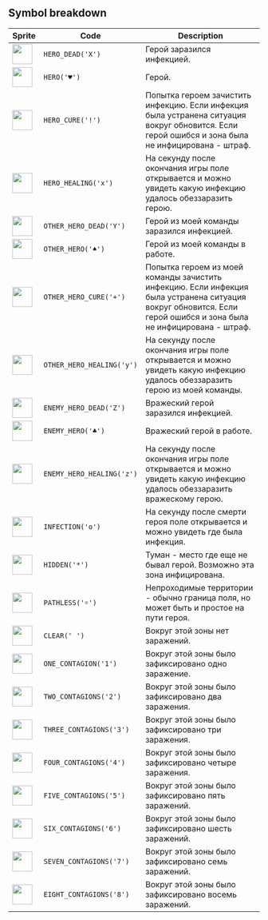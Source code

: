 <meta charset="UTF-8">

## Symbol breakdown
| Sprite | Code | Description |
| -------- | -------- | -------- |
|<img src="https://github.com/codenjoyme/codenjoy/raw/master/CodingDojo/games/verland/src/main/webapp/resources/verland/sprite/hero_dead.png" style="width:40px;" /> | `HERO_DEAD('X')` | Герой заразился инфекцией. | 
|<img src="https://github.com/codenjoyme/codenjoy/raw/master/CodingDojo/games/verland/src/main/webapp/resources/verland/sprite/hero.png" style="width:40px;" /> | `HERO('♥')` | Герой. | 
|<img src="https://github.com/codenjoyme/codenjoy/raw/master/CodingDojo/games/verland/src/main/webapp/resources/verland/sprite/hero_cure.png" style="width:40px;" /> | `HERO_CURE('!')` | Попытка героем зачистить инфекцию. Если инфекция была устранена ситуация вокруг обновится. Если герой ошибся и зона была не инфицирована - штраф. | 
|<img src="https://github.com/codenjoyme/codenjoy/raw/master/CodingDojo/games/verland/src/main/webapp/resources/verland/sprite/hero_healing.png" style="width:40px;" /> | `HERO_HEALING('x')` | На секунду после окончания игры поле открывается и можно увидеть какую инфекцию удалось обеззаразить герою. | 
|<img src="https://github.com/codenjoyme/codenjoy/raw/master/CodingDojo/games/verland/src/main/webapp/resources/verland/sprite/other_hero_dead.png" style="width:40px;" /> | `OTHER_HERO_DEAD('Y')` | Герой из моей команды заразился инфекцией. | 
|<img src="https://github.com/codenjoyme/codenjoy/raw/master/CodingDojo/games/verland/src/main/webapp/resources/verland/sprite/other_hero.png" style="width:40px;" /> | `OTHER_HERO('♠')` | Герой из моей команды в работе. | 
|<img src="https://github.com/codenjoyme/codenjoy/raw/master/CodingDojo/games/verland/src/main/webapp/resources/verland/sprite/other_hero_cure.png" style="width:40px;" /> | `OTHER_HERO_CURE('+')` | Попытка героем из моей команды зачистить инфекцию. Если инфекция была устранена ситуация вокруг обновится.  Если герой ошибся и зона была не инфицирована - штраф. | 
|<img src="https://github.com/codenjoyme/codenjoy/raw/master/CodingDojo/games/verland/src/main/webapp/resources/verland/sprite/other_hero_healing.png" style="width:40px;" /> | `OTHER_HERO_HEALING('y')` | На секунду после окончания игры поле открывается и можно увидеть какую инфекцию удалось обеззаразить герою из моей команды. | 
|<img src="https://github.com/codenjoyme/codenjoy/raw/master/CodingDojo/games/verland/src/main/webapp/resources/verland/sprite/enemy_hero_dead.png" style="width:40px;" /> | `ENEMY_HERO_DEAD('Z')` | Вражеский герой заразился инфекцией. | 
|<img src="https://github.com/codenjoyme/codenjoy/raw/master/CodingDojo/games/verland/src/main/webapp/resources/verland/sprite/enemy_hero.png" style="width:40px;" /> | `ENEMY_HERO('♣')` | Вражеский герой в работе. | 
|<img src="https://github.com/codenjoyme/codenjoy/raw/master/CodingDojo/games/verland/src/main/webapp/resources/verland/sprite/enemy_hero_healing.png" style="width:40px;" /> | `ENEMY_HERO_HEALING('z')` | На секунду после окончания игры поле открывается и можно увидеть какую инфекцию удалось обеззаразить вражескому герою. | 
|<img src="https://github.com/codenjoyme/codenjoy/raw/master/CodingDojo/games/verland/src/main/webapp/resources/verland/sprite/infection.png" style="width:40px;" /> | `INFECTION('o')` | На секунду после смерти героя поле открывается и можно увидеть где была инфекция. | 
|<img src="https://github.com/codenjoyme/codenjoy/raw/master/CodingDojo/games/verland/src/main/webapp/resources/verland/sprite/hidden.png" style="width:40px;" /> | `HIDDEN('*')` | Туман - место где еще не бывал герой. Возможно эта зона инфицирована. | 
|<img src="https://github.com/codenjoyme/codenjoy/raw/master/CodingDojo/games/verland/src/main/webapp/resources/verland/sprite/pathless.png" style="width:40px;" /> | `PATHLESS('☼')` | Непроходимые территории - обычно граница поля, но может быть и простое на пути героя. | 
|<img src="https://github.com/codenjoyme/codenjoy/raw/master/CodingDojo/games/verland/src/main/webapp/resources/verland/sprite/clear.png" style="width:40px;" /> | `CLEAR(' ')` | Вокруг этой зоны нет заражений. | 
|<img src="https://github.com/codenjoyme/codenjoy/raw/master/CodingDojo/games/verland/src/main/webapp/resources/verland/sprite/one_contagion.png" style="width:40px;" /> | `ONE_CONTAGION('1')` | Вокруг этой зоны было зафиксировано одно заражение. | 
|<img src="https://github.com/codenjoyme/codenjoy/raw/master/CodingDojo/games/verland/src/main/webapp/resources/verland/sprite/two_contagions.png" style="width:40px;" /> | `TWO_CONTAGIONS('2')` | Вокруг этой зоны было зафиксировано два заражения. | 
|<img src="https://github.com/codenjoyme/codenjoy/raw/master/CodingDojo/games/verland/src/main/webapp/resources/verland/sprite/three_contagions.png" style="width:40px;" /> | `THREE_CONTAGIONS('3')` | Вокруг этой зоны было зафиксировано три заражения. | 
|<img src="https://github.com/codenjoyme/codenjoy/raw/master/CodingDojo/games/verland/src/main/webapp/resources/verland/sprite/four_contagions.png" style="width:40px;" /> | `FOUR_CONTAGIONS('4')` | Вокруг этой зоны было зафиксировано четыре заражения. | 
|<img src="https://github.com/codenjoyme/codenjoy/raw/master/CodingDojo/games/verland/src/main/webapp/resources/verland/sprite/five_contagions.png" style="width:40px;" /> | `FIVE_CONTAGIONS('5')` | Вокруг этой зоны было зафиксировано пять заражений. | 
|<img src="https://github.com/codenjoyme/codenjoy/raw/master/CodingDojo/games/verland/src/main/webapp/resources/verland/sprite/six_contagions.png" style="width:40px;" /> | `SIX_CONTAGIONS('6')` | Вокруг этой зоны было зафиксировано шесть заражений. | 
|<img src="https://github.com/codenjoyme/codenjoy/raw/master/CodingDojo/games/verland/src/main/webapp/resources/verland/sprite/seven_contagions.png" style="width:40px;" /> | `SEVEN_CONTAGIONS('7')` | Вокруг этой зоны было зафиксировано семь заражений. | 
|<img src="https://github.com/codenjoyme/codenjoy/raw/master/CodingDojo/games/verland/src/main/webapp/resources/verland/sprite/eight_contagions.png" style="width:40px;" /> | `EIGHT_CONTAGIONS('8')` | Вокруг этой зоны было зафиксировано восемь заражений. | 
